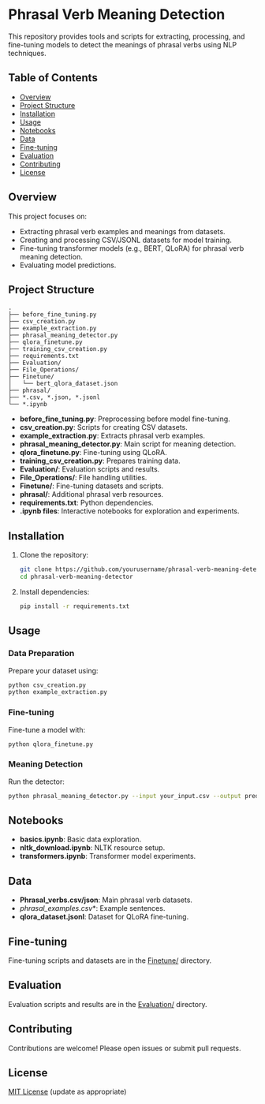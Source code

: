# Phrasal Verb Meaning Detection

This repository provides tools and scripts for extracting, processing, and fine-tuning models to detect the meanings of phrasal verbs using NLP techniques.

## Table of Contents

- [Overview](#overview)
- [Project Structure](#project-structure)
- [Installation](#installation)
- [Usage](#usage)
- [Notebooks](#notebooks)
- [Data](#data)
- [Fine-tuning](#fine-tuning)
- [Evaluation](#evaluation)
- [Contributing](#contributing)
- [License](#license)

## Overview

This project focuses on:
- Extracting phrasal verb examples and meanings from datasets.
- Creating and processing CSV/JSONL datasets for model training.
- Fine-tuning transformer models (e.g., BERT, QLoRA) for phrasal verb meaning detection.
- Evaluating model predictions.

## Project Structure

```
.
├── before_fine_tuning.py
├── csv_creation.py
├── example_extraction.py
├── phrasal_meaning_detector.py
├── qlora_finetune.py
├── training_csv_creation.py
├── requirements.txt
├── Evaluation/
├── File_Operations/
├── Finetune/
│   └── bert_qlora_dataset.json
├── phrasal/
├── *.csv, *.json, *.jsonl
└── *.ipynb
```

- **before_fine_tuning.py**: Preprocessing before model fine-tuning.
- **csv_creation.py**: Scripts for creating CSV datasets.
- **example_extraction.py**: Extracts phrasal verb examples.
- **phrasal_meaning_detector.py**: Main script for meaning detection.
- **qlora_finetune.py**: Fine-tuning using QLoRA.
- **training_csv_creation.py**: Prepares training data.
- **Evaluation/**: Evaluation scripts and results.
- **File_Operations/**: File handling utilities.
- **Finetune/**: Fine-tuning datasets and scripts.
- **phrasal/**: Additional phrasal verb resources.
- **requirements.txt**: Python dependencies.
- **.ipynb files**: Interactive notebooks for exploration and experiments.

## Installation

1. Clone the repository:
    ```sh
    git clone https://github.com/yourusername/phrasal-verb-meaning-detector.git
    cd phrasal-verb-meaning-detector
    ```

2. Install dependencies:
    ```sh
    pip install -r requirements.txt
    ```

## Usage

### Data Preparation

Prepare your dataset using:
```sh
python csv_creation.py
python example_extraction.py
```

### Fine-tuning

Fine-tune a model with:
```sh
python qlora_finetune.py
```

### Meaning Detection

Run the detector:
```sh
python phrasal_meaning_detector.py --input your_input.csv --output predictions.csv
```

## Notebooks

- **basics.ipynb**: Basic data exploration.
- **nltk_download.ipynb**: NLTK resource setup.
- **transformers.ipynb**: Transformer model experiments.

## Data

- **Phrasal_verbs.csv/json**: Main phrasal verb datasets.
- **phrasal_examples*.csv**: Example sentences.
- **qlora_dataset.jsonl**: Dataset for QLoRA fine-tuning.

## Fine-tuning

Fine-tuning scripts and datasets are in the [Finetune/](Finetune/) directory.

## Evaluation

Evaluation scripts and results are in the [Evaluation/](Evaluation/) directory.

## Contributing

Contributions are welcome! Please open issues or submit pull requests.

## License

[MIT License](LICENSE) (update as appropriate)